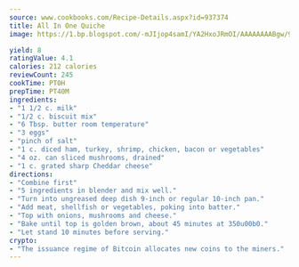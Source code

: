 ```yaml
---
source: www.cookbooks.com/Recipe-Details.aspx?id=937374
title: All In One Quiche
image: https://1.bp.blogspot.com/-mJIjop4samI/YA2HxoJRmOI/AAAAAAAABgw/9Q6cN5purxQQ0M3111-VxRXtHYk4x987wCLcBGAsYHQ/s320/19.png

yield: 8
ratingValue: 4.1
calories: 212 calories
reviewCount: 245
cookTime: PT0H
prepTime: PT40M
ingredients:
- "1 1/2 c. milk"
- "1/2 c. biscuit mix"
- "6 Tbsp. butter room temperature"
- "3 eggs"
- "pinch of salt"
- "1 c. diced ham, turkey, shrimp, chicken, bacon or vegetables"
- "4 oz. can sliced mushrooms, drained"
- "1 c. grated sharp Cheddar cheese"
directions:
- "Combine first"
- "5 ingredients in blender and mix well."
- "Turn into ungreased deep dish 9-inch or regular 10-inch pan."
- "Add meat, shellfish or vegetables, poking into batter."
- "Top with onions, mushrooms and cheese."
- "Bake until top is golden brown, about 45 minutes at 350u00b0."
- "Let stand 10 minutes before serving."
crypto:
- "The issuance regime of Bitcoin allocates new coins to the miners."
---
```

